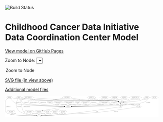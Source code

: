 <link rel='stylesheet' href="assets/style.css">
<link rel='stylesheet' href="https://unpkg.com/leaflet@1.5.1/dist/leaflet.css" integrity="sha512-xwE/Az9zrjBIphAcBb3F6JVqxf46+CDLwfLMHloNu6KEQCAWi6HcDUbeOfBIptF7tcCzusKFjFw2yuvEpDL9wQ==" crossorigin="">
<script type="text/javascript" src="https://code.jquery.com/jquery-3.2.1.min.js"></script>
<script type="text/javascript"  src="https://unpkg.com/leaflet@1.5.1/dist/leaflet.js"></script>
<script type="text/javascript" src="assets/actions.js"></script>

![Build Status](https://github.com/CBIIT/ccdi-dcc-model/actions/workflows/model-test-and-deploy.yml/badge.svg)

# Childhood Cancer Data Initiative Data Coordination Center Model

[View model on GitHub Pages](https://cbiit.github.io/ccdi-dcc-model/)



Zoom to Node: <select id="node_select">
  <option value="">Zoom to Node</option>
</select>
<div id="model"></div>

<p>
<a href="./model-desc/ccdi-dcc-model.svg">SVG file (in view above)</a>
<p>
<a href="./model-desc">Additional model files</a>
<div id='graph' style='display:off;'>
<svg width="2880pt" height="392pt"
 viewBox="0.00 0.00 2880.19 392.00" xmlns="http://www.w3.org/2000/svg" xmlns:xlink="http://www.w3.org/1999/xlink">
<g id="graph0" class="graph" transform="scale(1 1) rotate(0) translate(4 388)">
<title>Perl</title>
<polygon fill="#ffffff" stroke="transparent" points="-4,4 -4,-388 2876.1938,-388 2876.1938,4 -4,4"/>
<!-- consent_group -->
<g id="node1" class="node">
<title>consent_group</title>
<ellipse fill="none" stroke="#000000" cx="632" cy="-105" rx="79.0865" ry="18"/>
<text text-anchor="middle" x="632" y="-101.3" font-family="Times,serif" font-size="14.00" fill="#000000">consent_group</text>
</g>
<!-- study -->
<g id="node18" class="node">
<title>study</title>
<ellipse fill="none" stroke="#000000" cx="632" cy="-18" rx="36.2938" ry="18"/>
<text text-anchor="middle" x="632" y="-14.3" font-family="Times,serif" font-size="14.00" fill="#000000">study</text>
</g>
<!-- consent_group&#45;&gt;study -->
<g id="edge24" class="edge">
<title>consent_group&#45;&gt;study</title>
<path fill="none" stroke="#000000" d="M632,-86.9735C632,-75.1918 632,-59.5607 632,-46.1581"/>
<polygon fill="#000000" stroke="#000000" points="635.5001,-46.0033 632,-36.0034 628.5001,-46.0034 635.5001,-46.0033"/>
<text text-anchor="middle" x="695.5" y="-57.8" font-family="Times,serif" font-size="14.00" fill="#000000">of_consent_group</text>
</g>
<!-- methylation_array_file -->
<g id="node2" class="node">
<title>methylation_array_file</title>
<ellipse fill="none" stroke="#000000" cx="2443" cy="-366" rx="115.8798" ry="18"/>
<text text-anchor="middle" x="2443" y="-362.3" font-family="Times,serif" font-size="14.00" fill="#000000">methylation_array_file</text>
</g>
<!-- sample -->
<g id="node16" class="node">
<title>sample</title>
<ellipse fill="none" stroke="#000000" cx="2164" cy="-279" rx="44.393" ry="18"/>
<text text-anchor="middle" x="2164" y="-275.3" font-family="Times,serif" font-size="14.00" fill="#000000">sample</text>
</g>
<!-- methylation_array_file&#45;&gt;sample -->
<g id="edge14" class="edge">
<title>methylation_array_file&#45;&gt;sample</title>
<path fill="none" stroke="#000000" d="M2407.6995,-348.7637C2378.3259,-334.4614 2340.7232,-316.262 2337,-315 2297.3339,-301.5549 2250.7735,-292.2117 2215.9533,-286.4192"/>
<polygon fill="#000000" stroke="#000000" points="2216.4339,-282.9515 2206.0029,-284.8071 2215.3144,-289.8614 2216.4339,-282.9515"/>
<text text-anchor="middle" x="2459.5" y="-318.8" font-family="Times,serif" font-size="14.00" fill="#000000">of_methylation_array_file</text>
</g>
<!-- study_funding -->
<g id="node3" class="node">
<title>study_funding</title>
<ellipse fill="none" stroke="#000000" cx="105" cy="-105" rx="77.1866" ry="18"/>
<text text-anchor="middle" x="105" y="-101.3" font-family="Times,serif" font-size="14.00" fill="#000000">study_funding</text>
</g>
<!-- study_funding&#45;&gt;study -->
<g id="edge37" class="edge">
<title>study_funding&#45;&gt;study</title>
<path fill="none" stroke="#000000" d="M91.9925,-86.9559C85.9242,-76.1766 81.676,-62.8952 90,-54 106.824,-36.0214 457.0251,-23.4147 585.3785,-19.3828"/>
<polygon fill="#000000" stroke="#000000" points="585.7788,-22.8721 595.6652,-19.0631 585.5613,-15.8755 585.7788,-22.8721"/>
<text text-anchor="middle" x="152" y="-57.8" font-family="Times,serif" font-size="14.00" fill="#000000">of_study_funding</text>
</g>
<!-- family_relationship -->
<g id="node4" class="node">
<title>family_relationship</title>
<ellipse fill="none" stroke="#000000" cx="1195" cy="-279" rx="100.1823" ry="18"/>
<text text-anchor="middle" x="1195" y="-275.3" font-family="Times,serif" font-size="14.00" fill="#000000">family_relationship</text>
</g>
<!-- participant -->
<g id="node11" class="node">
<title>participant</title>
<ellipse fill="none" stroke="#000000" cx="1179" cy="-192" rx="62.2891" ry="18"/>
<text text-anchor="middle" x="1179" y="-188.3" font-family="Times,serif" font-size="14.00" fill="#000000">participant</text>
</g>
<!-- family_relationship&#45;&gt;participant -->
<g id="edge28" class="edge">
<title>family_relationship&#45;&gt;participant</title>
<path fill="none" stroke="#000000" d="M1185.8396,-260.7422C1183.4797,-255.1833 1181.2536,-248.9634 1180,-243 1178.4645,-235.6958 1177.8317,-227.6732 1177.6736,-220.197"/>
<polygon fill="#000000" stroke="#000000" points="1181.1738,-220.1401 1177.7216,-210.1235 1174.1739,-220.1067 1181.1738,-220.1401"/>
<text text-anchor="middle" x="1259.5" y="-231.8" font-family="Times,serif" font-size="14.00" fill="#000000">of_family_relationship</text>
</g>
<!-- cytogenomic_file -->
<g id="node5" class="node">
<title>cytogenomic_file</title>
<ellipse fill="none" stroke="#000000" cx="1865" cy="-366" rx="89.8845" ry="18"/>
<text text-anchor="middle" x="1865" y="-362.3" font-family="Times,serif" font-size="14.00" fill="#000000">cytogenomic_file</text>
</g>
<!-- cytogenomic_file&#45;&gt;sample -->
<g id="edge32" class="edge">
<title>cytogenomic_file&#45;&gt;sample</title>
<path fill="none" stroke="#000000" d="M1875.4428,-347.9246C1883.146,-336.4033 1894.7449,-322.3114 1909,-315 1949.0999,-294.4329 2066.9059,-306.3125 2111,-297 2114.5862,-296.2426 2118.2663,-295.3176 2121.9346,-294.2909"/>
<polygon fill="#000000" stroke="#000000" points="2122.9886,-297.6288 2131.545,-291.3807 2120.9598,-290.9292 2122.9886,-297.6288"/>
<text text-anchor="middle" x="1980.5" y="-318.8" font-family="Times,serif" font-size="14.00" fill="#000000">of_cytogenomic_file</text>
</g>
<!-- generic_file -->
<g id="node6" class="node">
<title>generic_file</title>
<ellipse fill="none" stroke="#000000" cx="78" cy="-366" rx="65.7887" ry="18"/>
<text text-anchor="middle" x="78" y="-362.3" font-family="Times,serif" font-size="14.00" fill="#000000">generic_file</text>
</g>
<!-- generic_file&#45;&gt;participant -->
<g id="edge33" class="edge">
<title>generic_file&#45;&gt;participant</title>
<path fill="none" stroke="#000000" d="M91.2163,-348.2251C110.0751,-324.2672 147.0968,-282.1811 189,-261 262.7578,-223.7172 289.868,-237.1955 372,-228 513.1068,-212.2017 935.8779,-198.8726 1106.4557,-193.9905"/>
<polygon fill="#000000" stroke="#000000" points="1106.6931,-197.4852 1116.5894,-193.7019 1106.4938,-190.488 1106.6931,-197.4852"/>
<text text-anchor="middle" x="242" y="-275.3" font-family="Times,serif" font-size="14.00" fill="#000000">of_generic_file</text>
</g>
<!-- generic_file&#45;&gt;sample -->
<g id="edge35" class="edge">
<title>generic_file&#45;&gt;sample</title>
<path fill="none" stroke="#000000" d="M133.5868,-356.2561C207.9022,-343.7678 343.8694,-322.7992 461,-315 643.9391,-302.8188 1930.2725,-327.8658 2111,-297 2114.7148,-296.3656 2118.5204,-295.5103 2122.304,-294.5156"/>
<polygon fill="#000000" stroke="#000000" points="2123.5817,-297.7883 2132.1908,-291.613 2121.6098,-291.0717 2123.5817,-297.7883"/>
<text text-anchor="middle" x="514" y="-318.8" font-family="Times,serif" font-size="14.00" fill="#000000">of_generic_file</text>
</g>
<!-- generic_file&#45;&gt;study -->
<g id="edge34" class="edge">
<title>generic_file&#45;&gt;study</title>
<path fill="none" stroke="#000000" d="M49.3986,-349.5577C27.1374,-334.3961 0,-309.6315 0,-279 0,-279 0,-279 0,-105 0,-81.2545 45.1116,-64.3657 82,-54 176.0236,-27.5792 469.7954,-20.4039 584.9872,-18.5809"/>
<polygon fill="#000000" stroke="#000000" points="585.2962,-22.0767 595.242,-18.4254 585.19,-15.0775 585.2962,-22.0767"/>
<text text-anchor="middle" x="53" y="-188.3" font-family="Times,serif" font-size="14.00" fill="#000000">of_generic_file</text>
</g>
<!-- treatment_response -->
<g id="node7" class="node">
<title>treatment_response</title>
<ellipse fill="none" stroke="#000000" cx="1864" cy="-279" rx="104.7816" ry="18"/>
<text text-anchor="middle" x="1864" y="-275.3" font-family="Times,serif" font-size="14.00" fill="#000000">treatment_response</text>
</g>
<!-- treatment_response&#45;&gt;participant -->
<g id="edge27" class="edge">
<title>treatment_response&#45;&gt;participant</title>
<path fill="none" stroke="#000000" d="M1804.2207,-264.0587C1755.8974,-252.5237 1685.96,-237.0511 1624,-228 1493.235,-208.8978 1339.2623,-199.2716 1250.999,-194.9723"/>
<polygon fill="#000000" stroke="#000000" points="1250.9852,-191.4678 1240.8295,-194.4865 1250.6511,-198.4598 1250.9852,-191.4678"/>
<text text-anchor="middle" x="1786" y="-231.8" font-family="Times,serif" font-size="14.00" fill="#000000">of_treatment_response</text>
</g>
<!-- genetic_analysis -->
<g id="node8" class="node">
<title>genetic_analysis</title>
<ellipse fill="none" stroke="#000000" cx="1158" cy="-366" rx="87.9851" ry="18"/>
<text text-anchor="middle" x="1158" y="-362.3" font-family="Times,serif" font-size="14.00" fill="#000000">genetic_analysis</text>
</g>
<!-- genetic_analysis&#45;&gt;participant -->
<g id="edge30" class="edge">
<title>genetic_analysis&#45;&gt;participant</title>
<path fill="none" stroke="#000000" d="M1094.5922,-353.4431C1034.4315,-341.9348 941.3783,-325.1833 860,-315 835.0043,-311.8721 651.0907,-315.5061 634,-297 623.1447,-285.2457 623.4342,-273.0152 634,-261 664.7792,-225.9985 966.338,-204.2182 1107.1916,-195.8767"/>
<polygon fill="#000000" stroke="#000000" points="1107.6792,-199.3543 1117.4576,-195.2757 1107.2701,-192.3662 1107.6792,-199.3543"/>
<text text-anchor="middle" x="704" y="-275.3" font-family="Times,serif" font-size="14.00" fill="#000000">of_genetic_analysis</text>
</g>
<!-- genetic_analysis&#45;&gt;sample -->
<g id="edge29" class="edge">
<title>genetic_analysis&#45;&gt;sample</title>
<path fill="none" stroke="#000000" d="M1229.2903,-355.5045C1313.2205,-343.5897 1456.9151,-324.5696 1581,-315 1698.4968,-305.9385 1995.0725,-318.1761 2111,-297 2114.7073,-296.3228 2118.5076,-295.4377 2122.2877,-294.4232"/>
<polygon fill="#000000" stroke="#000000" points="2123.5787,-297.691 2132.169,-291.4896 2121.5864,-290.9805 2123.5787,-297.691"/>
<text text-anchor="middle" x="1651" y="-318.8" font-family="Times,serif" font-size="14.00" fill="#000000">of_genetic_analysis</text>
</g>
<!-- treatment -->
<g id="node9" class="node">
<title>treatment</title>
<ellipse fill="none" stroke="#000000" cx="2044" cy="-279" rx="57.6901" ry="18"/>
<text text-anchor="middle" x="2044" y="-275.3" font-family="Times,serif" font-size="14.00" fill="#000000">treatment</text>
</g>
<!-- treatment&#45;&gt;participant -->
<g id="edge17" class="edge">
<title>treatment&#45;&gt;participant</title>
<path fill="none" stroke="#000000" d="M2006.9163,-265.1433C1972.6854,-253.0283 1920.1669,-236.1372 1873,-228 1755.3258,-207.6991 1404.6825,-197.2686 1251.7151,-193.5821"/>
<polygon fill="#000000" stroke="#000000" points="1251.5698,-190.0778 1241.4892,-193.3387 1251.4031,-197.0758 1251.5698,-190.0778"/>
<text text-anchor="middle" x="1982" y="-231.8" font-family="Times,serif" font-size="14.00" fill="#000000">of_treatment</text>
</g>
<!-- synonym -->
<g id="node10" class="node">
<title>synonym</title>
<ellipse fill="none" stroke="#000000" cx="253" cy="-366" rx="51.9908" ry="18"/>
<text text-anchor="middle" x="253" y="-362.3" font-family="Times,serif" font-size="14.00" fill="#000000">synonym</text>
</g>
<!-- synonym&#45;&gt;participant -->
<g id="edge20" class="edge">
<title>synonym&#45;&gt;participant</title>
<path fill="none" stroke="#000000" d="M262.7195,-347.9413C276.5669,-324.0567 304.3009,-282.4845 340,-261 401.8378,-223.7847 427.4249,-237.2678 499,-228 614.7549,-213.0117 956.513,-199.7268 1106.7539,-194.435"/>
<polygon fill="#000000" stroke="#000000" points="1106.9305,-197.9311 1116.8018,-194.083 1106.6853,-190.9354 1106.9305,-197.9311"/>
<text text-anchor="middle" x="382.5" y="-275.3" font-family="Times,serif" font-size="14.00" fill="#000000">of_synonym</text>
</g>
<!-- synonym&#45;&gt;sample -->
<g id="edge22" class="edge">
<title>synonym&#45;&gt;sample</title>
<path fill="none" stroke="#000000" d="M290.4253,-353.4876C298.1444,-351.3237 306.276,-349.3417 314,-348 377.3778,-336.9912 827.7146,-317.3087 892,-315 1027.3719,-310.1383 1977.5184,-320.0618 2111,-297 2114.7136,-296.3584 2118.5183,-295.4981 2122.3014,-294.5001"/>
<polygon fill="#000000" stroke="#000000" points="2123.5812,-297.772 2132.1872,-291.5923 2121.6059,-291.0565 2123.5812,-297.772"/>
<text text-anchor="middle" x="934.5" y="-318.8" font-family="Times,serif" font-size="14.00" fill="#000000">of_synonym</text>
</g>
<!-- synonym&#45;&gt;study -->
<g id="edge21" class="edge">
<title>synonym&#45;&gt;study</title>
<path fill="none" stroke="#000000" d="M242.4662,-348.3702C223.0371,-313.3825 186.0737,-233.4246 215,-174 254.5296,-92.7926 294.1311,-84.8952 379,-54 416.0229,-40.5224 523.456,-28.4174 585.7772,-22.268"/>
<polygon fill="#000000" stroke="#000000" points="586.1324,-25.75 595.7461,-21.2971 585.4539,-18.783 586.1324,-25.75"/>
<text text-anchor="middle" x="257.5" y="-188.3" font-family="Times,serif" font-size="14.00" fill="#000000">of_synonym</text>
</g>
<!-- participant&#45;&gt;consent_group -->
<g id="edge13" class="edge">
<title>participant&#45;&gt;consent_group</title>
<path fill="none" stroke="#000000" d="M1122.3135,-184.4553C1035.4794,-172.6777 864.4084,-148.605 720,-123 713.5007,-121.8476 706.7448,-120.5842 699.9949,-119.278"/>
<polygon fill="#000000" stroke="#000000" points="700.6276,-115.8355 690.1403,-117.3416 699.2778,-122.7041 700.6276,-115.8355"/>
<text text-anchor="middle" x="971.5" y="-144.8" font-family="Times,serif" font-size="14.00" fill="#000000">of_participant</text>
</g>
<!-- laboratory_test -->
<g id="node12" class="node">
<title>laboratory_test</title>
<ellipse fill="none" stroke="#000000" cx="1618" cy="-366" rx="81.7856" ry="18"/>
<text text-anchor="middle" x="1618" y="-362.3" font-family="Times,serif" font-size="14.00" fill="#000000">laboratory_test</text>
</g>
<!-- laboratory_test&#45;&gt;participant -->
<g id="edge26" class="edge">
<title>laboratory_test&#45;&gt;participant</title>
<path fill="none" stroke="#000000" d="M1583.1982,-349.5003C1575.9025,-344.3284 1569.1649,-337.8638 1565,-330 1561.8798,-324.1086 1562.4488,-321.1592 1565,-315 1569.3296,-304.5475 1578.6704,-307.4525 1583,-297 1594.7406,-268.6558 1602.3793,-250.0037 1581,-228 1558.5673,-204.9122 1361.2005,-196.4206 1251.6027,-193.4667"/>
<polygon fill="#000000" stroke="#000000" points="1251.6907,-189.9679 1241.6028,-193.2059 1251.5082,-196.9655 1251.6907,-189.9679"/>
<text text-anchor="middle" x="1659.5" y="-275.3" font-family="Times,serif" font-size="14.00" fill="#000000">of_laboratory_test</text>
</g>
<!-- laboratory_test&#45;&gt;sample -->
<g id="edge25" class="edge">
<title>laboratory_test&#45;&gt;sample</title>
<path fill="none" stroke="#000000" d="M1666.1981,-351.3616C1684.787,-345.307 1706.0885,-337.8645 1725,-330 1738.7644,-324.276 1740.5828,-318.7903 1755,-315 1908.2178,-274.7189 1955.3956,-326.758 2111,-297 2114.6508,-296.3018 2118.3939,-295.4104 2122.1201,-294.3992"/>
<polygon fill="#000000" stroke="#000000" points="2123.2862,-297.7038 2131.8694,-291.4926 2121.2862,-290.9956 2123.2862,-297.7038"/>
<text text-anchor="middle" x="1820.5" y="-318.8" font-family="Times,serif" font-size="14.00" fill="#000000">of_laboratory_test</text>
</g>
<!-- study_personnel -->
<g id="node13" class="node">
<title>study_personnel</title>
<ellipse fill="none" stroke="#000000" cx="448" cy="-105" rx="87.1846" ry="18"/>
<text text-anchor="middle" x="448" y="-101.3" font-family="Times,serif" font-size="14.00" fill="#000000">study_personnel</text>
</g>
<!-- study_personnel&#45;&gt;study -->
<g id="edge39" class="edge">
<title>study_personnel&#45;&gt;study</title>
<path fill="none" stroke="#000000" d="M458.3282,-86.89C465.552,-75.805 476.1848,-62.2168 489,-54 518.1105,-35.3351 556.3125,-26.3443 585.9077,-22.0152"/>
<polygon fill="#000000" stroke="#000000" points="586.5387,-25.4621 595.9879,-20.6701 585.6128,-18.5236 586.5387,-25.4621"/>
<text text-anchor="middle" x="558.5" y="-57.8" font-family="Times,serif" font-size="14.00" fill="#000000">of_study_personnel</text>
</g>
<!-- diagnosis -->
<g id="node14" class="node">
<title>diagnosis</title>
<ellipse fill="none" stroke="#000000" cx="2659" cy="-366" rx="54.6905" ry="18"/>
<text text-anchor="middle" x="2659" y="-362.3" font-family="Times,serif" font-size="14.00" fill="#000000">diagnosis</text>
</g>
<!-- diagnosis&#45;&gt;participant -->
<g id="edge2" class="edge">
<title>diagnosis&#45;&gt;participant</title>
<path fill="none" stroke="#000000" d="M2666.5192,-348.1711C2669.74,-337.4728 2671.2974,-324.201 2664,-315 2611.2449,-248.4834 2376.1695,-239.0929 2292,-228 2089.8612,-201.3595 1465.2769,-194.18 1251.5775,-192.4775"/>
<polygon fill="#000000" stroke="#000000" points="1251.4395,-188.9764 1241.4124,-192.3982 1251.3848,-195.9762 1251.4395,-188.9764"/>
<text text-anchor="middle" x="2687.5" y="-275.3" font-family="Times,serif" font-size="14.00" fill="#000000">of_diagnosis</text>
</g>
<!-- diagnosis&#45;&gt;sample -->
<g id="edge1" class="edge">
<title>diagnosis&#45;&gt;sample</title>
<path fill="none" stroke="#000000" d="M2623.2139,-352.2639C2608.0606,-346.0401 2590.3877,-338.2352 2575,-330 2564.24,-324.2414 2563.5248,-319.0147 2552,-315 2491.8697,-294.0532 2310.374,-284.4464 2218.5139,-280.8285"/>
<polygon fill="#000000" stroke="#000000" points="2218.4316,-277.3229 2208.3047,-280.4366 2218.1631,-284.3177 2218.4316,-277.3229"/>
<text text-anchor="middle" x="2619.5" y="-318.8" font-family="Times,serif" font-size="14.00" fill="#000000">of_diagnosis</text>
</g>
<!-- sequencing_file -->
<g id="node15" class="node">
<title>sequencing_file</title>
<ellipse fill="none" stroke="#000000" cx="2056" cy="-366" rx="83.3857" ry="18"/>
<text text-anchor="middle" x="2056" y="-362.3" font-family="Times,serif" font-size="14.00" fill="#000000">sequencing_file</text>
</g>
<!-- sequencing_file&#45;&gt;sample -->
<g id="edge36" class="edge">
<title>sequencing_file&#45;&gt;sample</title>
<path fill="none" stroke="#000000" d="M2054.5137,-347.6258C2054.6328,-336.994 2056.5798,-323.9828 2064,-315 2065.0139,-313.7726 2094.0129,-303.4006 2120.5205,-294.1034"/>
<polygon fill="#000000" stroke="#000000" points="2121.8342,-297.3518 2130.1173,-290.7456 2119.5224,-290.7446 2121.8342,-297.3518"/>
<text text-anchor="middle" x="2130.5" y="-318.8" font-family="Times,serif" font-size="14.00" fill="#000000">of_sequencing_file</text>
</g>
<!-- sample&#45;&gt;participant -->
<g id="edge8" class="edge">
<title>sample&#45;&gt;participant</title>
<path fill="none" stroke="#000000" d="M2133.5795,-265.8151C2101.43,-252.1242 2052.7062,-232.1322 2033,-228 1957.6896,-212.2082 1443.8134,-198.3739 1251.4692,-193.6915"/>
<polygon fill="#000000" stroke="#000000" points="1251.5396,-190.1923 1241.4578,-193.449 1251.37,-197.1902 1251.5396,-190.1923"/>
<text text-anchor="middle" x="2110.5" y="-231.8" font-family="Times,serif" font-size="14.00" fill="#000000">of_sample</text>
</g>
<!-- cell_line -->
<g id="node24" class="node">
<title>cell_line</title>
<ellipse fill="none" stroke="#000000" cx="2504" cy="-192" rx="49.2915" ry="18"/>
<text text-anchor="middle" x="2504" y="-188.3" font-family="Times,serif" font-size="14.00" fill="#000000">cell_line</text>
</g>
<!-- sample&#45;&gt;cell_line -->
<g id="edge10" class="edge">
<title>sample&#45;&gt;cell_line</title>
<path fill="none" stroke="#000000" d="M2201.685,-269.3571C2263.1525,-253.6286 2385.0177,-222.4455 2453.768,-204.8535"/>
<polygon fill="#000000" stroke="#000000" points="2454.6924,-208.2298 2463.5126,-202.36 2452.9571,-201.4483 2454.6924,-208.2298"/>
<text text-anchor="middle" x="2390.5" y="-231.8" font-family="Times,serif" font-size="14.00" fill="#000000">of_sample</text>
</g>
<!-- pdx -->
<g id="node29" class="node">
<title>pdx</title>
<ellipse fill="none" stroke="#000000" cx="2164" cy="-192" rx="27.8951" ry="18"/>
<text text-anchor="middle" x="2164" y="-188.3" font-family="Times,serif" font-size="14.00" fill="#000000">pdx</text>
</g>
<!-- sample&#45;&gt;pdx -->
<g id="edge9" class="edge">
<title>sample&#45;&gt;pdx</title>
<path fill="none" stroke="#000000" d="M2192.1328,-264.9861C2200.3886,-259.3644 2208.4233,-252.0415 2213,-243 2219.7778,-229.61 2208.9137,-217.3802 2195.7088,-208.2552"/>
<polygon fill="#000000" stroke="#000000" points="2197.191,-205.0544 2186.8551,-202.7261 2193.4831,-210.9917 2197.191,-205.0544"/>
<text text-anchor="middle" x="2251.5" y="-231.8" font-family="Times,serif" font-size="14.00" fill="#000000">of_sample</text>
</g>
<!-- clinical_measure_file -->
<g id="node17" class="node">
<title>clinical_measure_file</title>
<ellipse fill="none" stroke="#000000" cx="432" cy="-366" rx="108.5808" ry="18"/>
<text text-anchor="middle" x="432" y="-362.3" font-family="Times,serif" font-size="14.00" fill="#000000">clinical_measure_file</text>
</g>
<!-- clinical_measure_file&#45;&gt;participant -->
<g id="edge4" class="edge">
<title>clinical_measure_file&#45;&gt;participant</title>
<path fill="none" stroke="#000000" d="M428.6458,-347.764C425.3978,-323.6786 424.0928,-281.8795 449,-261 498.7089,-219.3294 931.9826,-200.2749 1106.5608,-194.238"/>
<polygon fill="#000000" stroke="#000000" points="1106.806,-197.7317 1116.6808,-193.8926 1106.5672,-190.7358 1106.806,-197.7317"/>
<text text-anchor="middle" x="535" y="-275.3" font-family="Times,serif" font-size="14.00" fill="#000000">of_clinical_measure_file</text>
</g>
<!-- clinical_measure_file&#45;&gt;sample -->
<g id="edge5" class="edge">
<title>clinical_measure_file&#45;&gt;sample</title>
<path fill="none" stroke="#000000" d="M530.8218,-358.5463C684.9697,-347.2167 992.0621,-325.8372 1253,-315 1348.2722,-311.0432 2017.0886,-313.5257 2111,-297 2114.7116,-296.3469 2118.5149,-295.4785 2122.297,-294.4752"/>
<polygon fill="#000000" stroke="#000000" points="2123.5805,-297.7458 2132.1814,-291.5591 2121.5997,-291.0319 2123.5805,-297.7458"/>
<text text-anchor="middle" x="1339" y="-318.8" font-family="Times,serif" font-size="14.00" fill="#000000">of_clinical_measure_file</text>
</g>
<!-- clinical_measure_file&#45;&gt;study -->
<g id="edge3" class="edge">
<title>clinical_measure_file&#45;&gt;study</title>
<path fill="none" stroke="#000000" d="M370.5682,-351.0498C342.3932,-340.7889 311.6216,-323.9822 295,-297 286.6082,-283.3773 292.478,-276.8 295,-261 301.4135,-220.8201 322.6676,-115.1987 352,-87 385.3254,-54.9627 516.2722,-33.2414 586.659,-23.624"/>
<polygon fill="#000000" stroke="#000000" points="587.1395,-27.0909 596.5857,-22.293 586.2093,-20.153 587.1395,-27.0909"/>
<text text-anchor="middle" x="399" y="-188.3" font-family="Times,serif" font-size="14.00" fill="#000000">of_clinical_measure_file</text>
</g>
<!-- exposure -->
<g id="node19" class="node">
<title>exposure</title>
<ellipse fill="none" stroke="#000000" cx="836" cy="-279" rx="53.0913" ry="18"/>
<text text-anchor="middle" x="836" y="-275.3" font-family="Times,serif" font-size="14.00" fill="#000000">exposure</text>
</g>
<!-- exposure&#45;&gt;participant -->
<g id="edge6" class="edge">
<title>exposure&#45;&gt;participant</title>
<path fill="none" stroke="#000000" d="M859.7644,-262.8374C877.932,-251.2769 904.0236,-236.341 929,-228 987.0757,-208.6053 1056.1726,-199.6577 1106.9908,-195.5307"/>
<polygon fill="#000000" stroke="#000000" points="1107.5216,-199.0004 1117.2241,-194.7446 1106.9854,-192.0209 1107.5216,-199.0004"/>
<text text-anchor="middle" x="972.5" y="-231.8" font-family="Times,serif" font-size="14.00" fill="#000000">of_exposure</text>
</g>
<!-- study_arm -->
<g id="node20" class="node">
<title>study_arm</title>
<ellipse fill="none" stroke="#000000" cx="789" cy="-105" rx="59.5901" ry="18"/>
<text text-anchor="middle" x="789" y="-101.3" font-family="Times,serif" font-size="14.00" fill="#000000">study_arm</text>
</g>
<!-- study_arm&#45;&gt;study -->
<g id="edge23" class="edge">
<title>study_arm&#45;&gt;study</title>
<path fill="none" stroke="#000000" d="M783.9473,-87.0236C779.9634,-75.9918 773.3237,-62.4128 763,-54 749.6198,-43.0964 708.7203,-32.8934 676.1415,-26.1538"/>
<polygon fill="#000000" stroke="#000000" points="676.8323,-22.7228 666.3376,-24.1765 675.4482,-29.5846 676.8323,-22.7228"/>
<text text-anchor="middle" x="822.5" y="-57.8" font-family="Times,serif" font-size="14.00" fill="#000000">of_study_arm</text>
</g>
<!-- publication -->
<g id="node21" class="node">
<title>publication</title>
<ellipse fill="none" stroke="#000000" cx="930" cy="-105" rx="63.0888" ry="18"/>
<text text-anchor="middle" x="930" y="-101.3" font-family="Times,serif" font-size="14.00" fill="#000000">publication</text>
</g>
<!-- publication&#45;&gt;study -->
<g id="edge31" class="edge">
<title>publication&#45;&gt;study</title>
<path fill="none" stroke="#000000" d="M916.043,-87.4373C905.9184,-75.9867 891.2018,-61.774 875,-54 841.1056,-37.7365 738.6472,-26.7997 678.1367,-21.5662"/>
<polygon fill="#000000" stroke="#000000" points="678.3369,-18.0707 668.0775,-20.7153 677.7468,-25.0458 678.3369,-18.0707"/>
<text text-anchor="middle" x="948" y="-57.8" font-family="Times,serif" font-size="14.00" fill="#000000">of_publication</text>
</g>
<!-- study_admin -->
<g id="node22" class="node">
<title>study_admin</title>
<ellipse fill="none" stroke="#000000" cx="1081" cy="-105" rx="70.3881" ry="18"/>
<text text-anchor="middle" x="1081" y="-101.3" font-family="Times,serif" font-size="14.00" fill="#000000">study_admin</text>
</g>
<!-- study_admin&#45;&gt;study -->
<g id="edge38" class="edge">
<title>study_admin&#45;&gt;study</title>
<path fill="none" stroke="#000000" d="M1060.6317,-87.7008C1045.6945,-76.0578 1024.3703,-61.5091 1003,-54 944.3184,-33.3805 764.5731,-23.4286 678.6676,-19.7502"/>
<polygon fill="#000000" stroke="#000000" points="678.5611,-16.2427 668.4238,-19.3223 678.269,-23.2367 678.5611,-16.2427"/>
<text text-anchor="middle" x="1088.5" y="-57.8" font-family="Times,serif" font-size="14.00" fill="#000000">of_study_admin</text>
</g>
<!-- pathology_file -->
<g id="node23" class="node">
<title>pathology_file</title>
<ellipse fill="none" stroke="#000000" cx="2233" cy="-366" rx="76.0865" ry="18"/>
<text text-anchor="middle" x="2233" y="-362.3" font-family="Times,serif" font-size="14.00" fill="#000000">pathology_file</text>
</g>
<!-- pathology_file&#45;&gt;sample -->
<g id="edge40" class="edge">
<title>pathology_file&#45;&gt;sample</title>
<path fill="none" stroke="#000000" d="M2223.0296,-347.8268C2217.16,-337.758 2209.2787,-325.2433 2201,-315 2197.6357,-310.8373 2193.8275,-306.6577 2189.9657,-302.6956"/>
<polygon fill="#000000" stroke="#000000" points="2192.1529,-299.9368 2182.5757,-295.406 2187.2371,-304.9203 2192.1529,-299.9368"/>
<text text-anchor="middle" x="2272" y="-318.8" font-family="Times,serif" font-size="14.00" fill="#000000">of_pathology_file</text>
</g>
<!-- cell_line&#45;&gt;sample -->
<g id="edge19" class="edge">
<title>cell_line&#45;&gt;sample</title>
<path fill="none" stroke="#000000" d="M2485.3361,-208.8329C2471.3912,-220.4115 2451.3085,-235.0783 2431,-243 2393.2562,-257.7226 2284.3326,-269.0047 2217.8455,-274.7609"/>
<polygon fill="#000000" stroke="#000000" points="2217.2235,-271.3011 2207.5565,-275.637 2217.8174,-278.2759 2217.2235,-271.3011"/>
<text text-anchor="middle" x="2498.5" y="-231.8" font-family="Times,serif" font-size="14.00" fill="#000000">of_cell_line</text>
</g>
<!-- cell_line&#45;&gt;study -->
<g id="edge18" class="edge">
<title>cell_line&#45;&gt;study</title>
<path fill="none" stroke="#000000" d="M2458.856,-184.4563C2342.3476,-165.256 2021.8455,-114.1394 1753,-87 1518.623,-63.3401 1459.1225,-68.4827 1224,-54 1020.7649,-41.4815 778.2648,-26.8218 678.4332,-20.7988"/>
<polygon fill="#000000" stroke="#000000" points="678.571,-17.3009 668.3784,-20.1923 678.1495,-24.2882 678.571,-17.3009"/>
<text text-anchor="middle" x="2080.5" y="-101.3" font-family="Times,serif" font-size="14.00" fill="#000000">of_cell_line</text>
</g>
<!-- medical_history -->
<g id="node25" class="node">
<title>medical_history</title>
<ellipse fill="none" stroke="#000000" cx="992" cy="-279" rx="85.2851" ry="18"/>
<text text-anchor="middle" x="992" y="-275.3" font-family="Times,serif" font-size="14.00" fill="#000000">medical_history</text>
</g>
<!-- medical_history&#45;&gt;participant -->
<g id="edge12" class="edge">
<title>medical_history&#45;&gt;participant</title>
<path fill="none" stroke="#000000" d="M1004.0661,-260.9207C1012.3618,-249.8479 1024.3241,-236.2618 1038,-228 1060.0471,-214.681 1086.897,-206.2609 1111.2274,-200.9501"/>
<polygon fill="#000000" stroke="#000000" points="1112.0251,-204.3595 1121.1214,-198.9274 1110.623,-197.5014 1112.0251,-204.3595"/>
<text text-anchor="middle" x="1106" y="-231.8" font-family="Times,serif" font-size="14.00" fill="#000000">of_medical_history</text>
</g>
<!-- study_status -->
<g id="node26" class="node">
<title>study_status</title>
<ellipse fill="none" stroke="#000000" cx="2802" cy="-366" rx="70.3881" ry="18"/>
<text text-anchor="middle" x="2802" y="-362.3" font-family="Times,serif" font-size="14.00" fill="#000000">study_status</text>
</g>
<!-- survival -->
<g id="node27" class="node">
<title>survival</title>
<ellipse fill="none" stroke="#000000" cx="1361" cy="-279" rx="48.1917" ry="18"/>
<text text-anchor="middle" x="1361" y="-275.3" font-family="Times,serif" font-size="14.00" fill="#000000">survival</text>
</g>
<!-- survival&#45;&gt;participant -->
<g id="edge7" class="edge">
<title>survival&#45;&gt;participant</title>
<path fill="none" stroke="#000000" d="M1357.5492,-260.9121C1354.5071,-249.8358 1348.9456,-236.2491 1339,-228 1324.7274,-216.162 1283.5576,-207.0507 1246.5564,-200.956"/>
<polygon fill="#000000" stroke="#000000" points="1246.6823,-197.4321 1236.2565,-199.3172 1245.5823,-204.3451 1246.6823,-197.4321"/>
<text text-anchor="middle" x="1389.5" y="-231.8" font-family="Times,serif" font-size="14.00" fill="#000000">of_survival</text>
</g>
<!-- radiology_file -->
<g id="node28" class="node">
<title>radiology_file</title>
<ellipse fill="none" stroke="#000000" cx="1501" cy="-279" rx="73.387" ry="18"/>
<text text-anchor="middle" x="1501" y="-275.3" font-family="Times,serif" font-size="14.00" fill="#000000">radiology_file</text>
</g>
<!-- radiology_file&#45;&gt;participant -->
<g id="edge11" class="edge">
<title>radiology_file&#45;&gt;participant</title>
<path fill="none" stroke="#000000" d="M1482.9711,-261.4429C1470.1085,-249.9948 1451.8187,-235.7828 1433,-228 1400.7385,-214.6577 1312.7342,-204.156 1249.3589,-198.0194"/>
<polygon fill="#000000" stroke="#000000" points="1249.304,-194.4985 1239.0174,-197.0354 1248.6408,-201.467 1249.304,-194.4985"/>
<text text-anchor="middle" x="1518" y="-231.8" font-family="Times,serif" font-size="14.00" fill="#000000">of_radiology_file</text>
</g>
<!-- pdx&#45;&gt;sample -->
<g id="edge15" class="edge">
<title>pdx&#45;&gt;sample</title>
<path fill="none" stroke="#000000" d="M2162.1791,-210.2957C2161.6947,-215.9642 2161.2398,-222.2351 2161,-228 2160.6979,-235.2639 2160.8968,-243.1048 2161.3068,-250.4084"/>
<polygon fill="#000000" stroke="#000000" points="2157.8303,-250.8658 2162.025,-260.5949 2164.813,-250.3735 2157.8303,-250.8658"/>
<text text-anchor="middle" x="2185" y="-231.8" font-family="Times,serif" font-size="14.00" fill="#000000">of_pdx</text>
</g>
<!-- pdx&#45;&gt;study -->
<g id="edge16" class="edge">
<title>pdx&#45;&gt;study</title>
<path fill="none" stroke="#000000" d="M2136.6269,-187.6055C2018.7533,-168.8242 1542.6165,-94.4184 1149,-54 975.9494,-36.2303 769.3924,-24.7672 678.6498,-20.2205"/>
<polygon fill="#000000" stroke="#000000" points="678.5865,-16.7131 668.4252,-19.713 678.2394,-23.7045 678.5865,-16.7131"/>
<text text-anchor="middle" x="1725" y="-101.3" font-family="Times,serif" font-size="14.00" fill="#000000">of_pdx</text>
</g>
</g>
</svg>
</div>
